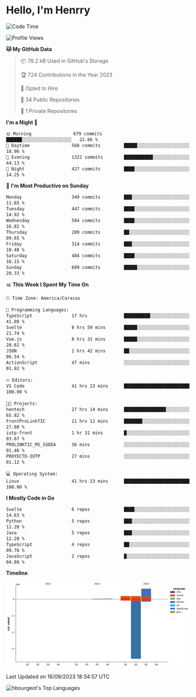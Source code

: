 # Hello, I'm Henrry

<!--START_SECTION:waka-->
![Code Time](http://img.shields.io/badge/Code%20Time-1%2C101%20hrs%2042%20mins-blue)

![Profile Views](http://img.shields.io/badge/Profile%20Views-0-blue)

**🐱 My GitHub Data** 

> 📦 78.2 kB Used in GitHub's Storage 
 > 
> 🏆 724 Contributions in the Year 2023
 > 
> 💼 Opted to Hire
 > 
> 📜 34 Public Repositories 
 > 
> 🔑 1 Private Repositories 
 > 
**I'm a Night 🦉** 

```text
🌞 Morning                679 commits         ██████░░░░░░░░░░░░░░░░░░░   22.66 % 
🌆 Daytime                568 commits         █████░░░░░░░░░░░░░░░░░░░░   18.96 % 
🌃 Evening                1322 commits        ███████████░░░░░░░░░░░░░░   44.13 % 
🌙 Night                  427 commits         ████░░░░░░░░░░░░░░░░░░░░░   14.25 % 
```
📅 **I'm Most Productive on Sunday** 

```text
Monday                   349 commits         ███░░░░░░░░░░░░░░░░░░░░░░   11.65 % 
Tuesday                  447 commits         ████░░░░░░░░░░░░░░░░░░░░░   14.92 % 
Wednesday                504 commits         ████░░░░░░░░░░░░░░░░░░░░░   16.82 % 
Thursday                 289 commits         ██░░░░░░░░░░░░░░░░░░░░░░░   09.65 % 
Friday                   314 commits         ███░░░░░░░░░░░░░░░░░░░░░░   10.48 % 
Saturday                 484 commits         ████░░░░░░░░░░░░░░░░░░░░░   16.15 % 
Sunday                   609 commits         █████░░░░░░░░░░░░░░░░░░░░   20.33 % 
```


📊 **This Week I Spent My Time On** 

```text
🕑︎ Time Zone: America/Caracas

💬 Programming Languages: 
TypeScript               17 hrs              ██████████░░░░░░░░░░░░░░░   41.08 % 
Svelte                   8 hrs 59 mins       █████░░░░░░░░░░░░░░░░░░░░   21.74 % 
Vue.js                   8 hrs 31 mins       █████░░░░░░░░░░░░░░░░░░░░   20.62 % 
JSON                     2 hrs 42 mins       ██░░░░░░░░░░░░░░░░░░░░░░░   06.54 % 
ActionScript             47 mins             ░░░░░░░░░░░░░░░░░░░░░░░░░   01.92 % 

🔥 Editors: 
VS Code                  41 hrs 23 mins      █████████████████████████   100.00 % 

🐱‍💻 Projects: 
hentech                  27 hrs 14 mins      ████████████████░░░░░░░░░   65.82 % 
FrontProLinkTIC          11 hrs 12 mins      ███████░░░░░░░░░░░░░░░░░░   27.08 % 
iutp-front               1 hr 31 mins        █░░░░░░░░░░░░░░░░░░░░░░░░   03.67 % 
PROLINKTIC_MS_SGDEA      36 mins             ░░░░░░░░░░░░░░░░░░░░░░░░░   01.46 % 
PROYECTO-IUTP            27 mins             ░░░░░░░░░░░░░░░░░░░░░░░░░   01.12 % 

💻 Operating System: 
Linux                    41 hrs 23 mins      █████████████████████████   100.00 % 
```

**I Mostly Code in Go** 

```text
Svelte                   6 repos             ████░░░░░░░░░░░░░░░░░░░░░   14.63 % 
Python                   5 repos             ███░░░░░░░░░░░░░░░░░░░░░░   12.20 % 
Java                     5 repos             ███░░░░░░░░░░░░░░░░░░░░░░   12.20 % 
TypeScript               4 repos             ██░░░░░░░░░░░░░░░░░░░░░░░   09.76 % 
JavaScript               2 repos             █░░░░░░░░░░░░░░░░░░░░░░░░   04.88 % 
```



**Timeline**

![Lines of Code chart](https://raw.githubusercontent.com/hbourgeot/hbourgeot/main/assets/bar_graph.png)


 Last Updated on 16/09/2023 18:34:57 UTC
<!--END_SECTION:waka-->

![hbourgeot's Top Languages](https://github-readme-stats.vercel.app/api/top-langs/?username=hbourgeot&theme=transparent&show_icons=true&hide_border=false&layout=donut&hide=css,html&exclude_repo=inversiones7h,java-exercises)
